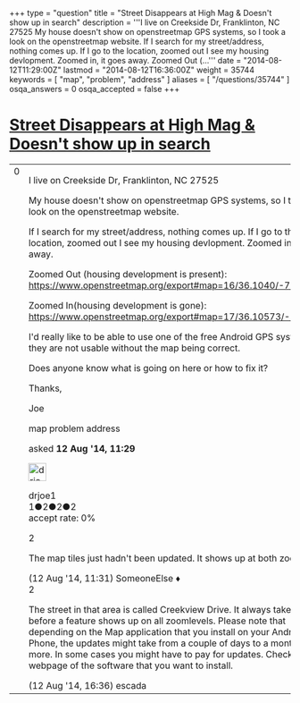 +++
type = "question"
title = "Street Disappears at  High Mag &amp; Doesn&#x27;t show up in search"
description = '''I live on Creekside Dr, Franklinton, NC 27525 My house doesn&#x27;t show on openstreetmap GPS systems, so I took a look on the openstreetmap website. If I search for my street/address, nothing comes up. If I go to the location, zoomed out I see my housing devlopment. Zoomed in, it goes away. Zoomed Out (...'''
date = "2014-08-12T11:29:00Z"
lastmod = "2014-08-12T16:36:00Z"
weight = 35744
keywords = [ "map", "problem", "address" ]
aliases = [ "/questions/35744" ]
osqa_answers = 0
osqa_accepted = false
+++

<div class="headNormal">

# [Street Disappears at High Mag & Doesn't show up in search](/questions/35744/street-disappears-at-high-mag-doesnt-show-up-in-search)

</div>

<div id="main-body">

<div id="askform">

<table id="question-table" style="width:100%;">
<colgroup>
<col style="width: 50%" />
<col style="width: 50%" />
</colgroup>
<tbody>
<tr>
<td style="width: 30px; vertical-align: top"><div class="vote-buttons">
<span id="post-35744-upvote" class="ajax-command post-vote up" rel="nofollow" title="I like this post (click again to cancel)"> </span>
<div id="post-35744-score" class="post-score" title="current number of votes">
0
</div>
<span id="post-35744-downvote" class="ajax-command post-vote down" rel="nofollow" title="I dont like this post (click again to cancel)"> </span> <span id="favorite-mark" class="ajax-command favorite-mark" rel="nofollow" title="mark/unmark this question as favorite (click again to cancel)"> </span>
<div id="favorite-count" class="favorite-count">
&#10;</div>
</div></td>
<td><div id="item-right">
<div class="question-body">
<p>I live on Creekside Dr, Franklinton, NC 27525</p>
<p>My house doesn't show on openstreetmap GPS systems, so I took a look on the openstreetmap website.</p>
<p>If I search for my street/address, nothing comes up. If I go to the location, zoomed out I see my housing devlopment. Zoomed in, it goes away.</p>
<p>Zoomed Out (housing development is present): <a href="https://www.openstreetmap.org/export#map=16/36.1040/-78.5602">https://www.openstreetmap.org/export#map=16/36.1040/-78.5602</a></p>
<p>Zoomed In(housing development is gone): <a href="https://www.openstreetmap.org/export#map=17/36.10573/-78.56135">https://www.openstreetmap.org/export#map=17/36.10573/-78.56135</a></p>
<p>I'd really like to be able to use one of the free Android GPS systems, but they are not usable without the map being correct.</p>
<p>Does anyone know what is going on here or how to fix it?</p>
<p>Thanks,</p>
<p>Joe</p>
</div>
<div id="question-tags" class="tags-container tags">
<span class="post-tag tag-link-map" rel="tag" title="see questions tagged &#39;map&#39;">map</span> <span class="post-tag tag-link-problem" rel="tag" title="see questions tagged &#39;problem&#39;">problem</span> <span class="post-tag tag-link-address" rel="tag" title="see questions tagged &#39;address&#39;">address</span>
</div>
<div id="question-controls" class="post-controls">
&#10;</div>
<div class="post-update-info-container">
<div class="post-update-info post-update-info-user">
<p>asked <strong>12 Aug '14, 11:29</strong></p>
<img src="https://secure.gravatar.com/avatar/748d7c3f911b03a85c0991680b78594a?s=32&amp;d=identicon&amp;r=g" class="gravatar" width="32" height="32" alt="drjoe1&#39;s gravatar image" />
<p><span>drjoe1</span><br />
<span class="score" title="1 reputation points">1</span><span title="2 badges"><span class="badge1">●</span><span class="badgecount">2</span></span><span title="2 badges"><span class="silver">●</span><span class="badgecount">2</span></span><span title="2 badges"><span class="bronze">●</span><span class="badgecount">2</span></span><br />
<span class="accept_rate" title="Rate of the user&#39;s accepted answers">accept rate:</span> <span title="drjoe1 has no accepted answers">0%</span></p>
</div>
</div>
<div id="comments-container-35744" class="comments-container">
<span id="35745"></span>
<div id="comment-35745" class="comment">
<div id="post-35745-score" class="comment-score">
2
</div>
<div class="comment-text">
<p>The map tiles just hadn't been updated. It shows up at both zooms now.</p>
</div>
<div id="comment-35745-info" class="comment-info">
<span class="comment-age">(12 Aug '14, 11:31)</span> <span class="comment-user userinfo">SomeoneElse ♦</span>
</div>
</div>
<span id="35764"></span>
<div id="comment-35764" class="comment">
<div id="post-35764-score" class="comment-score">
2
</div>
<div class="comment-text">
<p>The street in that area is called Creekview Drive. It always takes awhile before a feature shows up on all zoomlevels. Please note that depending on the Map application that you install on your Android Phone, the updates might take from a couple of days to a month or more. In some cases you might have to pay for updates. Check the webpage of the software that you want to install.</p>
</div>
<div id="comment-35764-info" class="comment-info">
<span class="comment-age">(12 Aug '14, 16:36)</span> <span class="comment-user userinfo">escada</span>
</div>
</div>
</div>
<div id="comment-tools-35744" class="comment-tools">
&#10;</div>
<div class="clear">
&#10;</div>
<div id="comment-35744-form-container" class="comment-form-container">
&#10;</div>
<div class="clear">
&#10;</div>
</div></td>
</tr>
</tbody>
</table>

</div>

</div>

